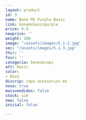 ```yaml
---
layout: product
id: 3
name: Boné MS Purple Basic
link: bonemsbasicpurple
price: 6.9
newprice: ''
weight: 200
image: "/assets/images/5.1-2.jpg"
sec: "/assets/images/5.1-3.jpg"
thir: ''
four: ''
categoria: bonesecaps
att: basic
color:
- Roxo
discrip: caps acessorios ms
novo: true
maisvendidos: false
stock: sim
new: false
inicial: false

---
```


